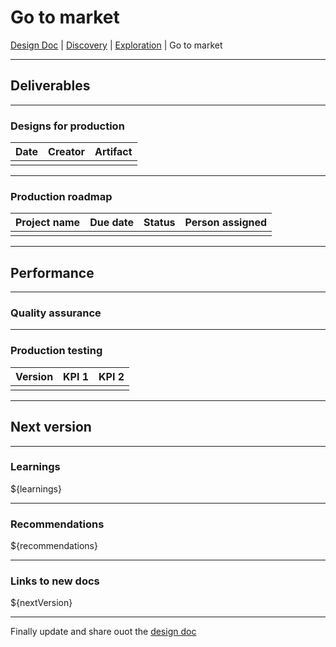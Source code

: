 # Go to market
[Design Doc](/dist/docs/designDoc.md) | [Discovery](/dist/docs/discovery.md) | [Exploration](/dist/docs/exploration.md) | Go to market

---
## Deliverables

---
### Designs for production
| Date | Creator | Artifact |
| --- | --- | --- |
|  |  |  |

---
### Production roadmap  
| Project name | Due date | Status | Person assigned |
| --- | --- | --- | --- |
|  |  |  |  |

---
## Performance

---
### Quality assurance

---
### Production testing
| Version | KPI 1 | KPI 2 |
| --- | --- | --- |
|  |  |  |

---
## Next version

---
### Learnings
${learnings}

---
### Recommendations
${recommendations}

---
### Links to new docs
${nextVersion}

---
Finally update and share ouot the [design doc](/dist/docs/designDoc.md)